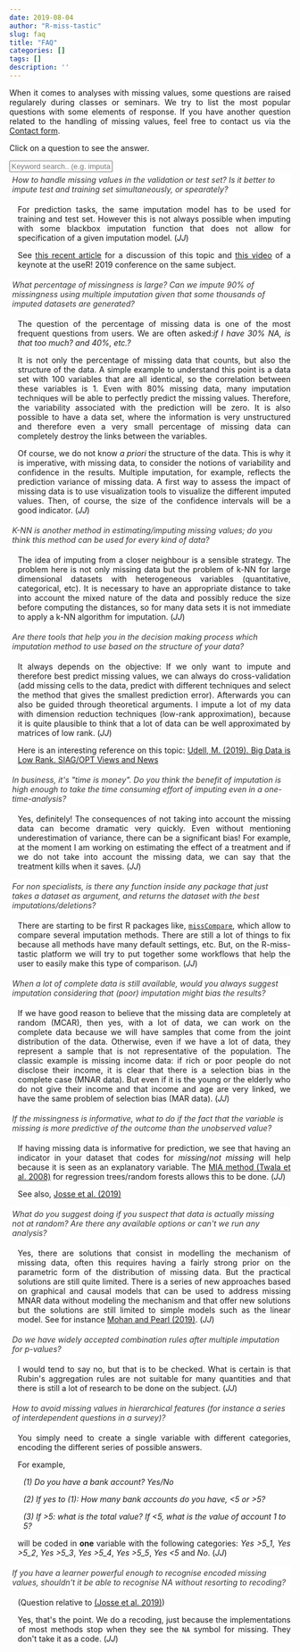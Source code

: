 ```yaml
---
date: 2019-08-04
author: "R-miss-tastic"
slug: faq
title: "FAQ"
categories: []
tags: []
description: ''
---
```




<p align="justify">When it comes to analyses with missing values, some questions are raised regularely during classes or seminars. We try to list the most popular questions with some elements of response. If you have another question related to the handling of missing values, feel free to contact us via the <a href="/contact/">Contact form</a>.</p>


<!--more-->

<p align="justify">Click on a question to see the answer.</p>


<div class="container card-group">
  <input class="form-control" id="accordion_search_bar" onkeyup="filterFunction()" type="text" placeholder="Keyword search.. (e.g. imputation)">
  </br>
  <div id="accordion" aria-multiselectable="true">
    <div class="card mb-2" id="faq01_container">
      <div class="card-header bg-light text-dark" role="tab" id="h_faq01" data-toggle="collapse" data-parent="#accordion" href="#faq01" aria-expanded="false" aria-controls="faq01">
        <i>How to handle missing values in the validation or test set? Is it better to impute test and training set simultaneously, or spearately?</i>
      </div>
      <div id="faq01" class="collapse" role="tabpanel" aria-labelledby="faq01" data-parent="#accordion">
        <div class="card-body">
          <p align="justify" style="margin-left:15px;">For prediction tasks, the same imputation model has to be used for training and test set. However this is not always possible when imputing with some blackbox imputation function that does not allow for specification of a given imputation model. (<i>JJ</i>)</p>
          <p align="justify" style="margin-left:15px;">See <a href="https://arxiv.org/abs/1902.06931" target="_blank">this recent article</a> for a discussion of this topic and <a href="https://www.youtube.com/watch?v=z8IuuDe5oXs&t=19s" target="_blank">this video</a> of a keynote at the useR! 2019 conference on the same subject.</p>
        </div>
      </div>
    </div>
    <div class="card mb-2" id="faq02_container">
      <div class="card-header bg-light text-dark" role="tab" id="h_faq02" data-toggle="collapse" data-parent="#accordion" href="#faq02" aria-expanded="false" aria-controls="faq02">
        <i>What percentage of missingness is large? Can we impute 90% of missingness using multiple imputation given that some thousands of imputed datasets are generated?</i>
      </div>
      <div id="faq02" class="collapse" role="tabpanel" aria-labelledby="faq02" data-parent="#accordion">
        <div class="card-body">
          <p align="justify" style="margin-left:15px;">The question of the percentage of missing data is one of the most frequent questions from users. We are often asked:<i>if I have 30% NA, is that too much? and 40%, etc.?</i></p>
          <p align="justify" style="margin-left:15px;">It is not only the percentage of missing data that counts, but also the structure of the data. A simple example to understand this point is a data set with 100 variables that are all identical, so the correlation between these variables is 1. Even with 80% missing data, many imputation techniques will be able to perfectly predict the missing values. Therefore, the variability associated with the prediction will be zero. It is also possible to have a data set, where the information is very unstructured and therefore even a very small percentage of missing data can completely destroy the links between the variables.</p>
          <p align="justify" style="margin-left:15px;">Of course, we do not know <i>a priori</i> the structure of the data. This is why it is imperative, with missing data, to consider the notions of variability and confidence in the results. Multiple imputation, for example, reflects the prediction variance of missing data. A first way to assess the impact of missing data is to use visualization tools to visualize the different imputed values. Then, of course, the size of the confidence intervals will be a good indicator. (<i>JJ</i>)</p>
        </div>
      </div>
    </div>
    <div class="card mb-2" id="faq03_container">
      <div class="card-header bg-light text-dark" role="tab" id="h_faq03" data-toggle="collapse" data-parent="#accordion" href="#faq03" aria-expanded="false" aria-controls="faq03">
        <i>K-NN is another method in estimating/imputing missing values; do you think this method can be used for every kind of data?</i>
      </div>
      <div id="faq03" class="collapse" role="tabpanel" aria-labelledby="faq03" data-parent="#accordion">
        <div class="card-body">
          <p align="justify" style="margin-left:15px;">The idea of imputing from a closer neighbour is a sensible strategy. The problem here is not only missing data but the problem of k-NN for large dimensional datasets with heterogeneous variables (quantitative, categorical, etc). It is necessary to have an appropriate distance to take into account the mixed nature of the data and possibly reduce the size before computing the distances, so for many data sets it is not immediate to apply a k-NN algorithm for imputation. (<i>JJ</i>)</p>
        </div>
      </div>
    </div>
    <div class="card mb-2" id="faq04_container">
      <div class="card-header bg-light text-dark" role="tab" id="h_faq04" data-toggle="collapse" data-parent="#accordion" href="#faq04" aria-expanded="false" aria-controls="faq04">
        <i>Are there tools that help you in the decision making process which imputation method to use based on the structure of your data?</i>
      </div>
      <div id="faq04" class="collapse" role="tabpanel" aria-labelledby="faq04" data-parent="#accordion">
        <div class="card-body">
          <p align="justify" style="margin-left:15px;">It always depends on the objective: If we only want to impute and therefore best predict missing values, we can always do cross-validation (add missing cells to the data, predict with different techniques and select the method that gives the smallest prediction error). Afterwards you can also be guided through theoretical arguments. I impute a lot of my data with dimension reduction techniques (low-rank approximation), because it is quite plausible to think that a lot of data can be well approximated by matrices of low rank. (<i>JJ</i>)</p>
          <p align="justify" style="margin-left:15px;">Here is an interesting reference on this topic: <a href="http://wiki.siam.org/siag-op/images/siag-op/b/bd/ViewsAndNews-27-1.pdf" target="_blank">Udell, M. (2019). Big Data is Low Rank. SIAG/OPT Views and News</a></p>
        </div>
      </div>
    </div>
    <div class="card mb-2" id="faq05_container">
      <div class="card-header bg-light text-dark" role="tab" id="h_faq05" data-toggle="collapse" data-parent="#accordion" href="#faq05" aria-expanded="false" aria-controls="faq05">
        <i>In business, it's "time is money". Do you think the benefit of imputation is high enough to take the time consuming effort of imputing even in a one-time-analysis?</i>
      </div>
      <div id="faq05" class="collapse" role="tabpanel" aria-labelledby="faq05" data-parent="#accordion">
        <div class="card-body">
          <p align="justify" style="margin-left:15px;">Yes, definitely! The consequences of not taking into account the missing data can become dramatic very quickly. Even without mentioning underestimation of variance, there can be a significant bias! For example, at the moment I am working on estimating the effect of a treatment and if we do not take into account the missing data, we can say that the treatment kills when it saves. (<i>JJ</i>)</p>
        </div>
      </div>
    </div>
    <div class="card mb-2" id="faq06_container">
      <div class="card-header bg-light text-dark" role="tab" id="h_faq06" data-toggle="collapse" data-parent="#accordion" href="#faq06" aria-expanded="false" aria-controls="faq06">
        <i>For non specialists, is there any function inside any package that just takes a dataset as argument, and returns the dataset with the best imputations/deletions?</i>
      </div>
      <div id="faq06" class="collapse" role="tabpanel" aria-labelledby="faq06" data-parent="#accordion">
        <div class="card-body">
          <p align="justify" style="margin-left:15px;">There are starting to be first R packages like, <a href="https://cran.r-project.org/web/packages/missCompare/vignettes/misscompare.html" target="_blank"><code>missCompare</code></a>, which allow to compare several imputation methods. There are still a lot of things to fix because all methods have many default settings, etc. But, on the R-miss-tastic platform we will try to put together some workflows that help the user to easily make this type of comparison. (<i>JJ</i>)</p>
        </div>
      </div>
    </div>
    <div class="card mb-2" id="faq07_container">
      <div class="card-header bg-light text-dark" role="tab" id="h_faq07" data-toggle="collapse" data-parent="#accordion" href="#faq07" aria-expanded="false" aria-controls="faq07">
            <i>When a lot of complete data is still available, would you always suggest imputation considering that (poor) imputation might bias the results?</i>
      </div>
      <div id="faq07" class="collapse" role="tabpanel" aria-labelledby="faq07" data-parent="#accordion">
        <div class="card-body">
          <p align="justify" style="margin-left:15px;">If we have good reason to believe that the missing data are completely at random (MCAR), then yes, with a lot of data, we can work on the complete data because we will have samples that come from the joint distribution of the data. Otherwise, even if we have a lot of data, they represent a sample that is not representative of the population. The classic example is missing income data: if rich or poor people do not disclose their income, it is clear that there is a selection bias in the complete case (MNAR data). But even if it is the young or the elderly who do not give their income and that income and age are very linked, we have the same problem of selection bias (MAR data). (<i>JJ</i>)</p>
        </div>
      </div>
    </div>
    <div class="card mb-2" id="faq08_container">
      <div class="card-header bg-light text-dark" role="tab" id="h_faq08" data-toggle="collapse" data-parent="#accordion" href="#faq08" aria-expanded="false" aria-controls="faq08">
        <i>If the missingness is informative, what to do if the fact that the variable is missing is more predictive of the outcome than the unobserved value?</i>
      </div>
      <div id="faq08" class="collapse" role="tabpanel" aria-labelledby="faq08" data-parent="#accordion">
        <div class="card-body">
          <p align="justify" style="margin-left:15px;">If having missing data is informative for prediction, we see that having an indicator in your dataset that codes for <i>missing</i>/<i>not missing</i> will help because it is seen as an explanatory variable. The <a href="https://www.sciencedirect.com/science/article/abs/pii/S0167865508000305" target="_blank">MIA method (Twala et al. 2008)</a> for regression trees/random forests allows this to be done. (<i>JJ</i>)</p>
          <p align="justify" style="margin-left:15px;">See also, <a href="https://arxiv.org/pdf/1902.06931.pdf" target="_blank">Josse et al. (2019)</a></p>
        </div>
      </div>
    </div>
    <div class="card mb-2" id="faq09_container">
      <div class="card-header bg-light text-dark" role="tab" id="h_faq09" data-toggle="collapse" data-parent="#accordion" href="#faq09" aria-expanded="false" aria-controls="faq09">
        <i>What do you suggest doing if you suspect that data is actually missing not at random? Are there any available options or can't we run any analysis?</i>
      </div>
      <div id="faq09" class="collapse" role="tabpanel" aria-labelledby="faq09" data-parent="#accordion">
        <div class="card-body">
          <p align="justify" style="margin-left:15px;">Yes, there are solutions that consist in modelling the mechanism of missing data, often this requires having a fairly strong prior on the parametric form of the distribution of missing data. But the practical solutions are still quite limited. There is a series of new approaches based on graphical and causal models that can be used to address missing MNAR data without modeling the mechanism and that offer new solutions but the solutions are still limited to simple models such as the linear model. See for instance <a href="https://ftp.cs.ucla.edu/pub/stat_ser/r473-L.pdf" target="_blank">Mohan and Pearl (2019)</a>. (<i>JJ</i>)</p>
        </div>
      </div>
    </div>
    <div class="card mb-2" id="faq10_container">
      <div class="card-header bg-light text-dark" role="tab" id="h_faq10" data-toggle="collapse" data-parent="#accordion" href="#faq10" aria-expanded="false" aria-controls="faq10">
        <i>Do we have widely accepted combination rules after multiple imputation for p-values?</i>
      </div>
      <div id="faq10" class="collapse" role="tabpanel" aria-labelledby="faq10" data-parent="#accordion">
        <div class="card-body">
          <p align="justify" style="margin-left:15px;">I would tend to say no, but that is to be checked. What is certain is that Rubin's aggregation rules are not suitable for many quantities and that there is still a lot of research to be done on the subject. (<i>JJ</i>)</p>
        </div>
      </div>
    </div>
    <div class="card mb-2" id="faq11_container">
      <div class="card-header bg-light text-dark" role="tab" id="h_faq11" data-toggle="collapse" data-parent="#accordion" href="#faq11" aria-expanded="false" aria-controls="faq11">
        <i>How to avoid missing values in hierarchical features (for instance a series of interdependent questions in a survey)?</i>
      </div>
      <div id="faq11" class="collapse" role="tabpanel" aria-labelledby="faq11" data-parent="#accordion">
        <div class="card-body">
          <p align="justify" style="margin-left:15px;">You simply need to create a single variable with different categories, encoding the different series of possible answers.</p><p style="margin-left:15px;">For example, <br><p style="margin-left:25px;"><i>(1) Do you have a bank account? Yes/No</i></p><p style="margin-left:25px;"><i>(2) If yes to (1): How many bank accounts do you have, <5 or >5?</i></p><p style="margin-left:25px;"><i>(3) If >5: what is the total value? If <5, what is the value of account 1 to 5?</i></p><p align="justify" style="margin-left:15px;">will be coded in <b>one</b> variable with the following categories: <i>Yes >5_1</i>, <i>Yes >5_2</i>, <i>Yes >5_3</i>, <i>Yes >5_4</i>, <i>Yes >5_5</i>, <i>Yes <5</i> and <i>No</i>. (<i>JJ</i>)</p>
        </div>
      </div>
    </div>
    <div class="card mb-2" id="faq12_container">
      <div class="card-header bg-light text-dark" role="tab" id="h_faq12" data-toggle="collapse" data-parent="#accordion" href="#faq12" aria-expanded="false" aria-controls="faq12">
        <i>If you have a learner powerful enough to recognise encoded missing values, shouldn't it be able to recognise NA without resorting to recoding?</i>
      </div>
      <div id="faq12" class="collapse" role="tabpanel" aria-labelledby="faq12" data-parent="#accordion">
        <div class="card-body">
          <p align="justify" style="margin-left:15px;">(Question relative to <a href="https://arxiv.org/pdf/1902.06931.pdf" target="_blank">(Josse et al. 2019)</a>)</p>
          <p align="justify" style="margin-left:15px;">Yes, that's the point. We do a recoding, just because the implementations of most methods stop when they see the <code>NA</code> symbol for missing. They don't take it as a code. (<i>JJ</i>)</p>
        </div>
      </div>
    </div>
  </div>
</div>

<style>
.card>.card-header {
  bottom-margin: 50px;
}

.card>.card-header {
  color: #333;
  background-color: #fff;
  border-color: #e4e5e7;
  padding: 0;
  -webkit-user-select: none;
  -moz-user-select: none;
  -ms-user-select: none;
  user-select: none;
}
.card>.card-header {
  display: block;
  padding: 5px 5px;
}
.card>.card-body {
  padding: 10px 10px;
  margin-left: 0px;
}
.card>.card-header a:after {
  content: "";
  position: relative;
  top: 1px;
  display: inline-block;
  font-style: normal;
  font-weight: 400;
  line-height: 1;
  -webkit-font-smoothing: antialiased;
  -moz-osx-font-smoothing: grayscale;
  float: right;
  transition: transform .25s linear;
  -webkit-transition: -webkit-transform .25s linear;
}
</style>

<script>
function filterFunction() {
  var input, filter, cards, cardContainer, keep_card, card_titles,  i, j;

  input = document.getElementById("accordion_search_bar");
  filter = input.value.toUpperCase();
  cardContainer = document.getElementById("accordion");
  cards = cardContainer.getElementsByClassName("card");
  for (i = 0; i < cards.length; i++) {
    //We will switch keep_card to true if we find search text in badge or title
    keep_card = false;
    //querySelectorAll returns all elements of a.badge. querySelector returns only the first element
    card_titles = cards[i].querySelectorAll(".card-header");

    //You must loop through all card titles.
    for(j = 0; j < card_titles.length; j++) {
        if (card_titles[j].innerText.toUpperCase().indexOf(filter) > -1) {
            //Found search text, now lets switch keep_card on
            keep_card = true;
            //No need for further looping, we found the card, there we break loop
            break;
        }
    }
    if(keep_card) {
        cards[i].style.display = "";
    } else {
        cards[i].style.display = "none";
    }
  }
}
</script>
